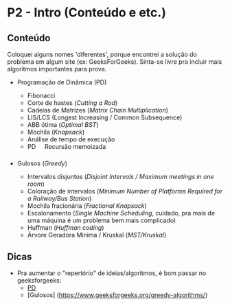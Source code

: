 # P2 - Intro (Conteúdo e etc.)

## Conteúdo
Coloquei alguns nomes 'diferentes', porque encontrei a solução do problema em algum site (ex: GeeksForGeeks).
Sinta-se livre pra incluir mais algoritmos importantes para prova.

- Programação de Dinâmica (PD)
  - Fibonacci
  - Corte de hastes (_Cutting a Rod_)
  - Cadeias de Matrizes (_Matrix Chain Multiplication_)
  - LIS/LCS (Longest Increasing / Common Subsequence)
  - ABB ótima (_Optimal BST_)
  - Mochila (_Knapsack_)
  - Análise de tempo de execução
  - PD <img src="/P2/tex/04de81d576ce79f945575d59b5754b6f.svg?invert_in_darkmode&sanitize=true" align=middle width=12.785434199999989pt height=22.831056599999986pt/> Recursão memoizada

- Gulosos (_Greedy_)
  - Intervalos disjuntos (*Disjoint Intervals / Maximum meetings in one room*)
  - Coloração de intervalos (_Minimum Number of Platforms Required for a Railway/Bus Station_)
  - Mochila fracionária (_Fractional Knapsack_)
  - Escalonamento (_Single Machine Scheduling_, cuidado, pra mais de uma máquina é um problema bem mais complicado)
  - Huffman (_Huffman coding_)
  - Árvore Geradora Mínima / Kruskal (_MST/Kruskal_)
  
## Dicas
- Pra aumentar o "repertório" de ideias/algoritmos, é bom passar no geeksforgeeks:
  - [PD](https://www.geeksforgeeks.org/dynamic-programming/)
  - [Gulosos] (https://www.geeksforgeeks.org/greedy-algorithms/)
